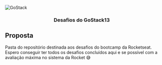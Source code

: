 <img alt="GoStack" src="https://storage.googleapis.com/golden-wind/bootcamp-gostack/header-desafios.png" />

<h3 align="center">
  Desafios do GoStack13
</h3>

## Proposta

Pasta do repositório destinada aos desafios do bootcamp da Rocketseat. Espero conseguir ter todos os desafios concluídos aqui e se possível com a avaliação máxima no sistema da Rocket :sweat_smile: